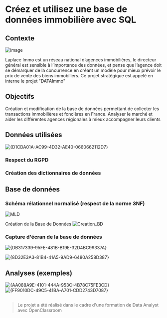# Créez et utilisez une base de données immobilière avec SQL

## Contexte
![image](https://github.com/user-attachments/assets/49c0948e-66ee-45fa-9f7a-42c1f08f1af3)

Laplace Immo est un réseau national d’agences immobilières, le directeur général est sensible à l’importance des données, et pense que l’agence doit se démarquer de la concurrence en créant un modèle pour mieux prévoir le prix de vente des biens immobiliers.
Ce projet stratégique est appelé en interne le projet "DATAImmo"

## Objectifs
Création et modification de la base de données permettant de collecter les transactions immobilières et foncières en France.
Analyser le marché et aider les différentes agences régionales à mieux accompagner leurs clients

## Données utilisées
![{D1CDA01A-AC99-4D32-AE40-0660662112D7}](https://github.com/user-attachments/assets/6e558534-0b29-47e9-9396-9c73f375c37f)

### Respect du RGPD
### Création des dictionnaires de données

## Base de données

### Schéma rélationnel normalisé (respect de la norme 3NF)
![MLD](https://github.com/user-attachments/assets/b63e6142-99a4-45a8-9ca4-47a420ad5650)

Création de la Base de Données
![Creation_BD](https://github.com/user-attachments/assets/beccf197-f742-429c-a0e8-d763f9f46e27)


### Capture d'écran de la base de données
![{DB317339-95FE-481B-B19E-32D4BC99337A}](https://github.com/user-attachments/assets/a0ded797-4e70-479d-aa01-ebe3e5a76591)


![{8D32E3A3-81B4-41A5-9AD9-6480A258D387}](https://github.com/user-attachments/assets/ea4dcf7f-024b-43ff-93fd-d0aa98de0754)


## Analyses (exemples)

![{AA088A9E-4101-444A-953C-4B78C75FE3CD}](https://github.com/user-attachments/assets/559d32bd-bdf6-4f44-8d0a-3ab77fbd83fc)
![{FF9010DC-49C5-41BA-A701-CDD2743D7087}](https://github.com/user-attachments/assets/435c873b-d85e-4fc9-b0a5-4bf24908576c)

## 
>Le projet a été réalisé dans le cadre d'une formation de Data Analyst avec OpenClassroom
